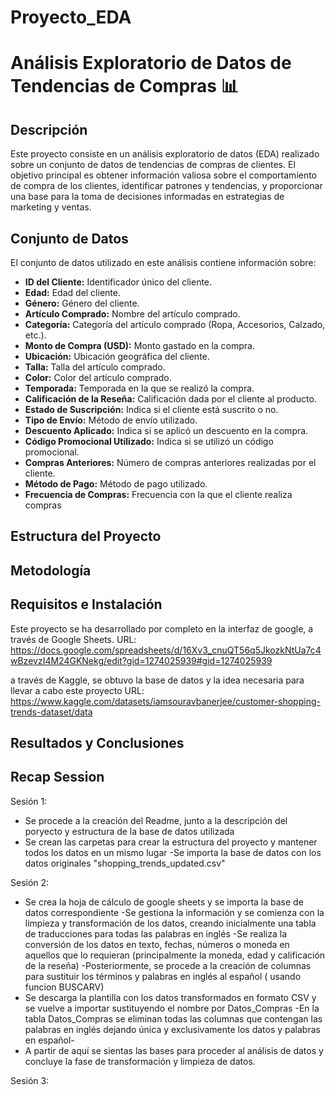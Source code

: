 # Proyecto_EDA

# Análisis Exploratorio de Datos de Tendencias de Compras 📊

## Descripción

Este proyecto consiste en un análisis exploratorio de datos (EDA) realizado sobre un conjunto de datos de tendencias de compras de clientes. El objetivo principal es obtener información valiosa sobre el comportamiento de compra de los clientes, identificar patrones y tendencias, y proporcionar una base para la toma de decisiones informadas en estrategias de marketing y ventas.

## Conjunto de Datos

El conjunto de datos utilizado en este análisis contiene información sobre:

*   **ID del Cliente:** Identificador único del cliente.
*   **Edad:** Edad del cliente.
*   **Género:** Género del cliente.
*   **Artículo Comprado:** Nombre del artículo comprado.
*   **Categoría:** Categoría del artículo comprado (Ropa, Accesorios, Calzado, etc.).
*   **Monto de Compra (USD):** Monto gastado en la compra.
*   **Ubicación:** Ubicación geográfica del cliente.
*   **Talla:** Talla del artículo comprado.
*   **Color:** Color del artículo comprado.
*   **Temporada:** Temporada en la que se realizó la compra.
*   **Calificación de la Reseña:** Calificación dada por el cliente al producto.
*   **Estado de Suscripción:** Indica si el cliente está suscrito o no.
*   **Tipo de Envío:** Método de envío utilizado.
*   **Descuento Aplicado:** Indica si se aplicó un descuento en la compra.
*   **Código Promocional Utilizado:** Indica si se utilizó un código promocional.
*   **Compras Anteriores:** Número de compras anteriores realizadas por el cliente.
*   **Método de Pago:** Método de pago utilizado.
*   **Frecuencia de Compras:** Frecuencia con la que el cliente realiza compras

## Estructura del Proyecto
## Metodología
## Requisitos e Instalación
Este proyecto se ha desarrollado por completo en la interfaz de google, a través de Google Sheets.
URL: https://docs.google.com/spreadsheets/d/16Xv3_cnuQT56q5JkozkNtUa7c4wBzevzI4M24GKNekg/edit?gid=1274025939#gid=1274025939

a través de Kaggle, se obtuvo la base de datos y la idea necesaria para llevar a cabo este proyecto
URL: https://www.kaggle.com/datasets/iamsouravbanerjee/customer-shopping-trends-dataset/data

## Resultados y Conclusiones
## Recap Session
Sesión 1: 
- Se procede a la creación del Readme, junto a la descripción del poryecto y estructura de la base de datos utilizada
- Se crean las carpetas para crear la estructura del proyecto y mantener todos los datos en un mismo lugar
-Se importa la base de datos con los datos originales "shopping_trends_updated.csv"

Sesión 2: 
- Se crea la hoja de cálculo de google sheets y se importa la base de datos correspondiente
-Se gestiona la información y se comienza con la limpieza y transformación de los datos, creando inicialmente una tabla de traducciones para todas las palabras en inglés
-Se realiza la conversión de los datos en texto, fechas, números o moneda en aquellos que lo requieran (principalmente la moneda, edad y calificación de la reseña)
-Posteriormente, se procede a la creación de columnas para sustituir los términos y palabras en inglés al español ( usando funcion BUSCARV)
- Se descarga la plantilla con los datos transformados en formato CSV y se vuelve a importar sustituyendo el nombre por Datos_Compras
-En la tabla Datos_Compras se eliminan todas las columnas que contengan las palabras en inglés dejando única y exclusivamente los datos y palabras en español-
- A partir de aquí se sientas las bases para proceder al análisis de datos y concluye la fase de transformación y limpieza de datos.

Sesión 3: